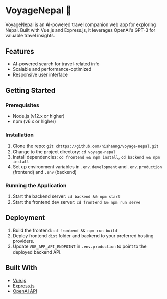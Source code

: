 # VoyageNepal 🚀

VoyageNepal is an AI-powered travel companion web app for exploring Nepal. Built with Vue.js and Express.js, it leverages OpenAI's GPT-3 for valuable travel insights.

## Features

- AI-powered search for travel-related info
- Scalable and performance-optimized
- Responsive user interface

## Getting Started

### Prerequisites

- Node.js (v12.x or higher)
- npm (v6.x or higher)

### Installation

1. Clone the repo: `git chttps://github.com/nishanng/voyage-nepal.git`
2. Change to the project directory: `cd voyage-nepal`
3. Install dependencies: `cd frontend && npm install`, `cd backend && npm install`
4. Set up environment variables in `.env.development` and `.env.production` (frontend) and `.env` (backend)

### Running the Application

1. Start the backend server: `cd backend && npm start`
2. Start the frontend dev server: `cd frontend && npm run serve`

## Deployment

1. Build the frontend: `cd frontend && npm run build`
2. Deploy frontend `dist` folder and backend to your preferred hosting providers.
3. Update `VUE_APP_API_ENDPOINT` in `.env.production` to point to the deployed backend API.

## Built With

- [Vue.js](https://vuejs.org/)
- [Express.js](https://expressjs.com/)
- [OpenAI API](https://www.openai.com/api/)
